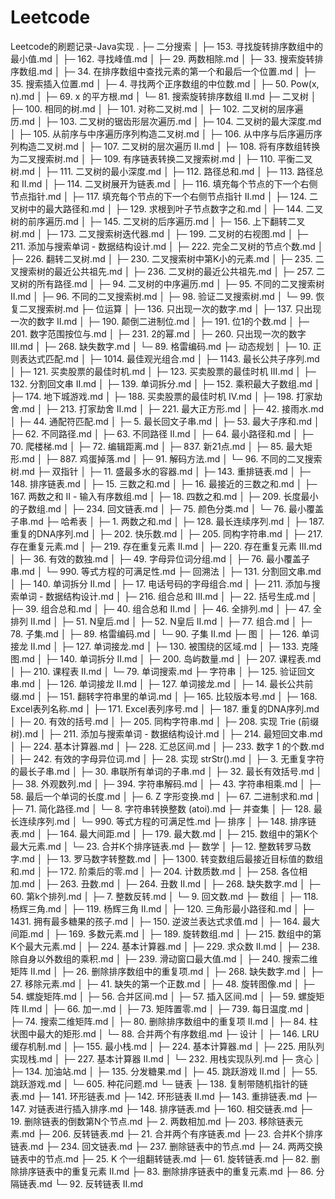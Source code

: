 # Leetcode
Leetcode的刷题记录-Java实现
.
├─ 二分搜索
│    ├─ 153. 寻找旋转排序数组中的最小值.md
│    ├─ 162. 寻找峰值.md
│    ├─ 29. 两数相除.md
│    ├─ 33. 搜索旋转排序数组.md
│    ├─ 34. 在排序数组中查找元素的第一个和最后一个位置.md
│    ├─ 35. 搜索插入位置.md
│    ├─ 4. 寻找两个正序数组的中位数.md
│    ├─ 50. Pow(x, n).md
│    ├─ 69. x 的平方根.md
│    └─ 81. 搜索旋转排序数组 II.md
├─ 二叉树
│    ├─ 100. 相同的树.md
│    ├─ 101. 对称二叉树.md
│    ├─ 102. 二叉树的层序遍历.md
│    ├─ 103. 二叉树的锯齿形层次遍历.md
│    ├─ 104. 二叉树的最大深度.md
│    ├─ 105. 从前序与中序遍历序列构造二叉树.md
│    ├─ 106. 从中序与后序遍历序列构造二叉树.md
│    ├─ 107. 二叉树的层次遍历 II.md
│    ├─ 108. 将有序数组转换为二叉搜索树.md
│    ├─ 109. 有序链表转换二叉搜索树.md
│    ├─ 110. 平衡二叉树.md
│    ├─ 111. 二叉树的最小深度.md
│    ├─ 112. 路径总和.md
│    ├─ 113. 路径总和 II.md
│    ├─ 114. 二叉树展开为链表.md
│    ├─ 116. 填充每个节点的下一个右侧节点指针.md
│    ├─ 117. 填充每个节点的下一个右侧节点指针 II.md
│    ├─ 124. 二叉树中的最大路径和.md
│    ├─ 129. 求根到叶子节点数字之和.md
│    ├─ 144. 二叉树的前序遍历.md
│    ├─ 145. 二叉树的后序遍历.md
│    ├─ 156. 上下翻转二叉树.md
│    ├─ 173. 二叉搜索树迭代器.md
│    ├─ 199. 二叉树的右视图.md
│    ├─ 211. 添加与搜索单词 - 数据结构设计.md
│    ├─ 222. 完全二叉树的节点个数.md
│    ├─ 226. 翻转二叉树.md
│    ├─ 230. 二叉搜索树中第K小的元素.md
│    ├─ 235. 二叉搜索树的最近公共祖先.md
│    ├─ 236. 二叉树的最近公共祖先.md
│    ├─ 257. 二叉树的所有路径.md
│    ├─ 94. 二叉树的中序遍历.md
│    ├─ 95. 不同的二叉搜索树 II.md
│    ├─ 96. 不同的二叉搜索树.md
│    ├─ 98. 验证二叉搜索树.md
│    └─ 99. 恢复二叉搜索树.md
├─ 位运算
│    ├─ 136. 只出现一次的数字.md
│    ├─ 137. 只出现一次的数字 II.md
│    ├─ 190. 颠倒二进制位.md
│    ├─ 191. 位1的个数.md
│    ├─ 201. 数字范围按位与.md
│    ├─ 231. 2的幂.md
│    ├─ 260. 只出现一次的数字 III.md
│    ├─ 268. 缺失数字.md
│    └─ 89. 格雷编码.md
├─ 动态规划
│    ├─ 10. 正则表达式匹配.md
│    ├─ 1014. 最佳观光组合.md
│    ├─ 1143. 最长公共子序列.md
│    ├─ 121. 买卖股票的最佳时机.md
│    ├─ 123. 买卖股票的最佳时机 III.md
│    ├─ 132. 分割回文串 II.md
│    ├─ 139. 单词拆分.md
│    ├─ 152. 乘积最大子数组.md
│    ├─ 174. 地下城游戏.md
│    ├─ 188. 买卖股票的最佳时机 IV.md
│    ├─ 198. 打家劫舍.md
│    ├─ 213. 打家劫舍 II.md
│    ├─ 221. 最大正方形.md
│    ├─ 42. 接雨水.md
│    ├─ 44. 通配符匹配.md
│    ├─ 5. 最长回文子串.md
│    ├─ 53. 最大子序和.md
│    ├─ 62. 不同路径.md
│    ├─ 63. 不同路径 II.md
│    ├─ 64. 最小路径和.md
│    ├─ 70. 爬楼梯.md
│    ├─ 72. 编辑距离.md
│    ├─ 837. 新21点.md
│    ├─ 85. 最大矩形.md
│    ├─ 887. 鸡蛋掉落.md
│    ├─ 91. 解码方法.md
│    └─ 96. 不同的二叉搜索树.md
├─ 双指针
│    ├─ 11. 盛最多水的容器.md
│    ├─ 143. 重排链表.md
│    ├─ 148. 排序链表.md
│    ├─ 15. 三数之和.md
│    ├─ 16. 最接近的三数之和.md
│    ├─ 167. 两数之和 II - 输入有序数组.md
│    ├─ 18. 四数之和.md
│    ├─ 209. 长度最小的子数组.md
│    ├─ 234. 回文链表.md
│    ├─ 75. 颜色分类.md
│    └─ 76. 最小覆盖子串.md
├─ 哈希表
│    ├─ 1. 两数之和.md
│    ├─ 128. 最长连续序列.md
│    ├─ 187. 重复的DNA序列.md
│    ├─ 202. 快乐数.md
│    ├─ 205. 同构字符串.md
│    ├─ 217. 存在重复元素.md
│    ├─ 219. 存在重复元素 II.md
│    ├─ 220. 存在重复元素 III.md
│    ├─ 36. 有效的数独.md
│    ├─ 49. 字母异位词分组.md
│    ├─ 76. 最小覆盖子串.md
│    └─ 990. 等式方程的可满足性.md
├─ 回溯法
│    ├─ 131. 分割回文串.md
│    ├─ 140. 单词拆分 II.md
│    ├─ 17. 电话号码的字母组合.md
│    ├─ 211. 添加与搜索单词 - 数据结构设计.md
│    ├─ 216. 组合总和 III.md
│    ├─ 22. 括号生成.md
│    ├─ 39. 组合总和.md
│    ├─ 40. 组合总和 II.md
│    ├─ 46. 全排列.md
│    ├─ 47. 全排列 II.md
│    ├─ 51. N皇后.md
│    ├─ 52. N皇后 II.md
│    ├─ 77. 组合.md
│    ├─ 78. 子集.md
│    ├─ 89. 格雷编码.md
│    └─ 90. 子集 II.md
├─ 图
│    ├─ 126. 单词接龙 II.md
│    ├─ 127. 单词接龙.md
│    ├─ 130. 被围绕的区域.md
│    ├─ 133. 克隆图.md
│    ├─ 140. 单词拆分 II.md
│    ├─ 200. 岛屿数量.md
│    ├─ 207. 课程表.md
│    ├─ 210. 课程表 II.md
│    └─ 79. 单词搜索.md
├─ 字符串
│    ├─ 125. 验证回文串.md
│    ├─ 126. 单词接龙 II.md
│    ├─ 127. 单词接龙.md
│    ├─ 14. 最长公共前缀.md
│    ├─ 151. 翻转字符串里的单词.md
│    ├─ 165. 比较版本号.md
│    ├─ 168. Excel表列名称.md
│    ├─ 171. Excel表列序号.md
│    ├─ 187. 重复的DNA序列.md
│    ├─ 20. 有效的括号.md
│    ├─ 205. 同构字符串.md
│    ├─ 208. 实现 Trie (前缀树).md
│    ├─ 211. 添加与搜索单词 - 数据结构设计.md
│    ├─ 214. 最短回文串.md
│    ├─ 224. 基本计算器.md
│    ├─ 228. 汇总区间.md
│    ├─ 233. 数字 1 的个数.md
│    ├─ 242. 有效的字母异位词.md
│    ├─ 28. 实现 strStr().md
│    ├─ 3. 无重复字符的最长子串.md
│    ├─ 30. 串联所有单词的子串.md
│    ├─ 32. 最长有效括号.md
│    ├─ 38. 外观数列.md
│    ├─ 394. 字符串解码.md
│    ├─ 43. 字符串相乘.md
│    ├─ 58. 最后一个单词的长度.md
│    ├─ 6. Z 字形变换.md
│    ├─ 67. 二进制求和.md
│    ├─ 71. 简化路径.md
│    └─ 8. 字符串转换整数 (atoi).md
├─ 并查集
│    ├─ 128. 最长连续序列.md
│    └─ 990. 等式方程的可满足性.md
├─ 排序
│    ├─ 148. 排序链表.md
│    ├─ 164. 最大间距.md
│    ├─ 179. 最大数.md
│    ├─ 215. 数组中的第K个最大元素.md
│    └─ 23. 合并K个排序链表.md
├─ 数学
│    ├─ 12. 整数转罗马数字.md
│    ├─ 13. 罗马数字转整数.md
│    ├─ 1300. 转变数组后最接近目标值的数组和.md
│    ├─ 172. 阶乘后的零.md
│    ├─ 204. 计数质数.md
│    ├─ 258. 各位相加.md
│    ├─ 263. 丑数.md
│    ├─ 264. 丑数 II.md
│    ├─ 268. 缺失数字.md
│    ├─ 60. 第k个排列.md
│    ├─ 7. 整数反转.md
│    └─ 9. 回文数.md
├─ 数组
│    ├─ 118. 杨辉三角.md
│    ├─ 119. 杨辉三角 II.md
│    ├─ 120. 三角形最小路径和.md
│    ├─ 1431. 拥有最多糖果的孩子.md
│    ├─ 150. 逆波兰表达式求值.md
│    ├─ 164. 最大间距.md
│    ├─ 169. 多数元素.md
│    ├─ 189. 旋转数组.md
│    ├─ 215. 数组中的第K个最大元素.md
│    ├─ 224. 基本计算器.md
│    ├─ 229. 求众数 II.md
│    ├─ 238. 除自身以外数组的乘积.md
│    ├─ 239. 滑动窗口最大值.md
│    ├─ 240. 搜索二维矩阵 II.md
│    ├─ 26. 删除排序数组中的重复项.md
│    ├─ 268. 缺失数字.md
│    ├─ 27. 移除元素.md
│    ├─ 41. 缺失的第一个正数.md
│    ├─ 48. 旋转图像.md
│    ├─ 54. 螺旋矩阵.md
│    ├─ 56. 合并区间.md
│    ├─ 57. 插入区间.md
│    ├─ 59. 螺旋矩阵 II.md
│    ├─ 66. 加一.md
│    ├─ 73. 矩阵置零.md
│    ├─ 739. 每日温度.md
│    ├─ 74. 搜索二维矩阵.md
│    ├─ 80. 删除排序数组中的重复项 II.md
│    ├─ 84. 柱状图中最大的矩形.md
│    └─ 88. 合并两个有序数组.md
├─ 设计
│    ├─ 146. LRU缓存机制.md
│    ├─ 155. 最小栈.md
│    ├─ 224. 基本计算器.md
│    ├─ 225. 用队列实现栈.md
│    ├─ 227. 基本计算器 II.md
│    └─ 232. 用栈实现队列.md
├─ 贪心
│    ├─ 134. 加油站.md
│    ├─ 135. 分发糖果.md
│    ├─ 45. 跳跃游戏 II.md
│    ├─ 55. 跳跃游戏.md
│    └─ 605. 种花问题.md
└─ 链表
       ├─ 138. 复制带随机指针的链表.md
       ├─ 141. 环形链表.md
       ├─ 142. 环形链表 II.md
       ├─ 143. 重排链表.md
       ├─ 147. 对链表进行插入排序.md
       ├─ 148. 排序链表.md
       ├─ 160. 相交链表.md
       ├─ 19. 删除链表的倒数第N个节点.md
       ├─ 2. 两数相加.md
       ├─ 203. 移除链表元素.md
       ├─ 206. 反转链表.md
       ├─ 21. 合并两个有序链表.md
       ├─ 23. 合并K个排序链表.md
       ├─ 234. 回文链表.md
       ├─ 237. 删除链表中的节点.md
       ├─ 24. 两两交换链表中的节点.md
       ├─ 25. K 个一组翻转链表.md
       ├─ 61. 旋转链表.md
       ├─ 82. 删除排序链表中的重复元素 II.md
       ├─ 83. 删除排序链表中的重复元素.md
       ├─ 86. 分隔链表.md
       └─ 92. 反转链表 II.md
